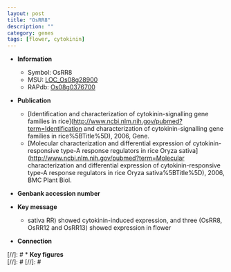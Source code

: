 ```yaml
---
layout: post
title: "OsRR8"
description: ""
category: genes
tags: [flower, cytokinin]
---
```


* **Information**  
    + Symbol: OsRR8  
    + MSU: [LOC_Os08g28900](http://rice.plantbiology.msu.edu/cgi-bin/ORF_infopage.cgi?orf=LOC_Os08g28900)  
    + RAPdb: [Os08g0376700](http://rapdb.dna.affrc.go.jp/viewer/gbrowse_details/irgsp1?name=Os08g0376700)  

* **Publication**  
    + [Identification and characterization of cytokinin-signalling gene families in rice](http://www.ncbi.nlm.nih.gov/pubmed?term=Identification and characterization of cytokinin-signalling gene families in rice%5BTitle%5D), 2006, Gene.
    + [Molecular characterization and differential expression of cytokinin-responsive type-A response regulators in rice Oryza sativa](http://www.ncbi.nlm.nih.gov/pubmed?term=Molecular characterization and differential expression of cytokinin-responsive type-A response regulators in rice Oryza sativa%5BTitle%5D), 2006, BMC Plant Biol.

* **Genbank accession number**  

* **Key message**  
    + sativa RR) showed cytokinin-induced expression, and three (OsRR8, OsRR12 and OsRR13) showed expression in flower

* **Connection**  

[//]: # * **Key figures**  
[//]: # 
[//]: # 
